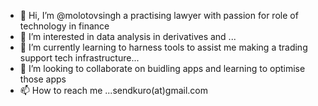 - 👋 Hi, I’m @molotovsingh a practising lawyer with passion for role of technology in finance
- 👀 I’m interested in data analysis in derivatives and ...
- 🌱 I’m currently learning to harness tools to assist me making a trading support tech infrastructure...
- 💞️ I’m looking to collaborate on buidling apps and learning to optimise those apps 
- 📫 How to reach me ...sendkuro(at)gmail.com

<!---
molotovsingh/molotovsingh is a ✨ special ✨ repository because its `README.md` (this file) appears on your GitHub profile.
You can click the Preview link to take a look at your changes.
--->
